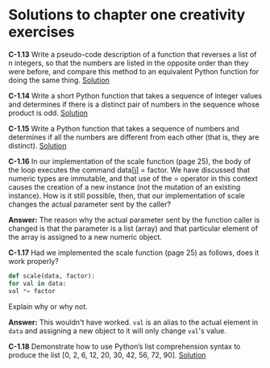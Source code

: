# Solutions to chapter one creativity exercises

**C-1.13** Write a pseudo-code description of a function that reverses a list of n
integers, so that the numbers are listed in the opposite order than they
were before, and compare this method to an equivalent Python function
for doing the same thing.
[Solution](C-1.13.py)


**C-1.14** Write a short Python function that takes a sequence of integer values and
determines if there is a distinct pair of numbers in the sequence whose
product is odd.
[Solution](C-1.14.py)

**C-1.15** Write a Python function that takes a sequence of numbers and determines
if all the numbers are different from each other (that is, they are distinct).
[Solution](C-1.15.py)

**C-1.16** In our implementation of the scale function (page 25), the body of the loop
executes the command data[j] = factor. We have discussed that numeric
types are immutable, and that use of the = operator in this context causes
the creation of a new instance (not the mutation of an existing instance).
How is it still possible, then, that our implementation of scale changes the
actual parameter sent by the caller?

**Answer:** The reason why the actual parameter sent by the function caller is changed is that the
parameter is a list (array) and that particular element of the array is assigned to a
new numeric object.

**C-1.17** Had we implemented the scale function (page 25) as follows, does it work
properly?
```py
def scale(data, factor):
for val in data:
val *= factor
```
Explain why or why not.

**Answer:** This wouldn't have worked. `val` is an alias to the actual element in `data` and assigning a new object to it will only change `val`'s value.

**C-1.18** Demonstrate how to use Python’s list comprehension syntax to produce
the list [0, 2, 6, 12, 20, 30, 42, 56, 72, 90].
[Solution](C-1.18.py)